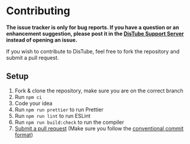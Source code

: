 # Contributing

**The issue tracker is only for bug reports. If you have a question or an enhancement suggestion, please post it in the [DisTube Support Server](https://discord.gg/feaDd9h) instead of opening an issue.**

If you wish to contribute to DisTube, feel free to fork the repository and submit a pull request.

## Setup

1. Fork & clone the repository, make sure you are on the correct branch
2. Run `npm ci`
3. Code your idea
4. Run `npm run prettier` to run Prettier
5. Run `npm run lint` to run ESLint
6. Run `npm run build:check` to run the compiler
7. [Submit a pull request](https://github.com/skick1234/DisTube/compare) (Make sure you follow the [conventional commit format](https://www.conventionalcommits.org/en/v1.0.0/))
